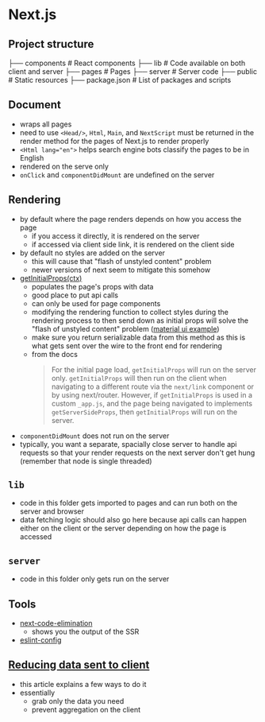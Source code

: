 # Next.js

## Project structure

├── components                  # React components
├── lib                         # Code available on both client and server
├── pages                       # Pages
├── server                      # Server code
├── public                      # Static resources
├── package.json                # List of packages and scripts

## Document

- wraps all pages
- need to use `<Head/>`, `Html`, `Main`, and `NextScript` must be returned in the render method for the pages of Next.js to render properly
- `<Html lang="en">` helps search engine bots classify the pages to be in English
- rendered on the serve only
- `onClick` and `componentDidMount` are undefined on the server

## Rendering

- by default where the page renders depends on how you access the page
  - if you access it directly, it is rendered on the server
  - if accessed via client side link, it is rendered on the client side
- by default no styles are added on the server
  - this will cause that "flash of unstyled content" problem
  - newer versions of next seem to mitigate this somehow
- [getInitialProps(ctx)](https://nextjs.org/docs/api-reference/data-fetching/getInitialProps)
  - populates the page's props with data
  - good place to put api calls
  - can only be used for page components
  - modifying the rendering function to collect styles during the rendering process to then send down as initial props will solve the "flash of unstyled content" problem ([material ui example](https://github.com/mui-org/material-ui/blob/master/examples/nextjs-with-typescript/pages/_document.tsx))
  - make sure you return serializable data from this method as this is what gets sent over the wire to the front end for rendering
  - from the docs
    > For the initial page load, `getInitialProps` will run on the server only. `getInitialProps` will then run on the client when navigating to a different route via the `next/link` component or by using next/router. However, if `getInitialProps` is used in a custom `_app.js`, and the page being navigated to implements `getServerSideProps`, then `getInitialProps` will run on the server.
- `componentDidMount` does not run on the server
- typically, you want a separate, spacially close server to handle api requests so that your render requests on the next server don't get hung (remember that node is single threaded)

## `lib`

- code in this folder gets imported to pages and can run both on the server and browser
- data fetching logic should also go here because api calls can happen either on the client or the server depending on how the page is accessed

## `server`

- code in this folder only gets run on the server

## Tools

- [next-code-elimination](https://next-code-elimination.vercel.app/)
  - shows you the output of the SSR
- [eslint-config](https://github.com/ijsto/eslint-config)

## [Reducing data sent to client](https://www.smashingmagazine.com/2021/05/reduce-data-sent-client-nextjs/)

- this article explains a few ways to do it
- essentially
  - grab only the data you need
  - prevent aggregation on the client
